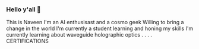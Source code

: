 ### Hello y'all 👋
This is Naveen 
I'm an AI enthusisast and a cosmo geek 
Willing to bring a change in the world 
I'm currently a student learning and honing my skills
I'm currently learning about waveguide holographic optics
.
.
.
.
CERTIFICATIONS 


<!--
**0EnIgma1/0EnIgma1** is a ✨ _special_ ✨ repository because its `README.md` (this file) appears on your GitHub profile.

Here are some ideas to get you started:

- 🔭 I’m currently working on ...
- 🌱 I’m currently learning ...
- 👯 I’m looking to collaborate on ...
- 🤔 I’m looking for help with ...
- 💬 Ask me about ...
- 📫 How to reach me: ...
- 😄 Pronouns: ...
- ⚡ Fun fact: ...
-->
